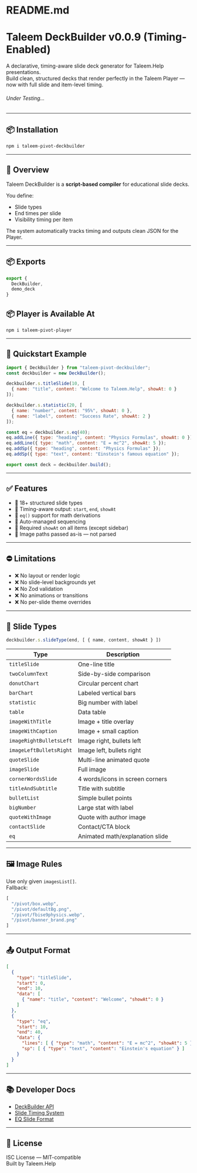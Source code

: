 # README.md

# Taleem DeckBuilder v0.0.9 (Timing-Enabled)

A declarative, timing-aware slide deck generator for Taleem.Help presentations.  
Build clean, structured decks that render perfectly in the Taleem Player — now with full slide and item-level timing.

###### Under Testing...

---

## 📦 Installation

```bash
npm i taleem-pivot-deckbuilder
```

---

## 🚀 Overview

Taleem DeckBuilder is a **script-based compiler** for educational slide decks.

You define:

* Slide types  
* End times per slide  
* Visibility timing per item

The system automatically tracks timing and outputs clean JSON for the Player.

---

## 📦 Exports

```js
export {
  DeckBuilder,
  demo_deck
}
```

## 📦 Player is Available At

```bash
npm i taleem-pivot-player
```

---

## 📄 Quickstart Example

```js
import { DeckBuilder } from "taleem-pivot-deckbuilder";
const deckbuilder = new DeckBuilder();

deckbuilder.s.titleSlide(10, [
  { name: "title", content: "Welcome to Taleem.Help", showAt: 0 }
]);

deckbuilder.s.statistic(20, [
  { name: "number", content: "95%", showAt: 0 },
  { name: "label", content: "Success Rate", showAt: 2 }
]);

const eq = deckbuilder.s.eq(40);
eq.addLine({ type: "heading", content: "Physics Formulas", showAt: 0 });
eq.addLine({ type: "math", content: "E = mc^2", showAt: 5 });
eq.addSp({ type: "heading", content: "Physics Formulas" });
eq.addSp({ type: "text", content: "Einstein's famous equation" });

export const deck = deckbuilder.build();
```

---

## ✅ Features

* 🔹 18+ structured slide types  
* 🔹 Timing-aware output: `start`, `end`, `showAt`  
* 🔹 `eq()` support for math derivations  
* 🔹 Auto-managed sequencing  
* 🔹 Required `showAt` on all items (except sidebar)  
* 🔹 Image paths passed as-is — not parsed

---

## ⛔ Limitations

* ❌ No layout or render logic  
* ❌ No slide-level backgrounds yet  
* ❌ No Zod validation  
* ❌ No animations or transitions  
* ❌ No per-slide theme overrides

---

## 🧱 Slide Types

```js
deckbuilder.s.slideType(end, [ { name, content, showAt } ])
```

| Type                    | Description                     |
| ----------------------- | ------------------------------- |
| `titleSlide`            | One-line title                  |
| `twoColumnText`         | Side-by-side comparison         |
| `donutChart`            | Circular percent chart          |
| `barChart`              | Labeled vertical bars           |
| `statistic`             | Big number with label           |
| `table`                 | Data table                      |
| `imageWithTitle`        | Image + title overlay           |
| `imageWithCaption`      | Image + small caption           |
| `imageRightBulletsLeft` | Image right, bullets left       |
| `imageLeftBulletsRight` | Image left, bullets right       |
| `quoteSlide`            | Multi-line animated quote       |
| `imageSlide`            | Full image                      |
| `cornerWordsSlide`      | 4 words/icons in screen corners |
| `titleAndSubtitle`      | Title with subtitle             |
| `bulletList`            | Simple bullet points            |
| `bigNumber`             | Large stat with label           |
| `quoteWithImage`        | Quote with author image         |
| `contactSlide`          | Contact/CTA block               |
| `eq`                    | Animated math/explanation slide |

---

## 🖼 Image Rules

Use only given `imagesList[]`.  
Fallback:

```js
[
  "/pivot/box.webp",
  "/pivot/defaultBg.png",
  "/pivot/fbise9physics.webp",
  "/pivot/banner_brand.png"
]
```

---

## 📤 Output Format

```json
[
  {
    "type": "titleSlide",
    "start": 0,
    "end": 10,
    "data": [
      { "name": "title", "content": "Welcome", "showAt": 0 }
    ]
  },
  {
    "type": "eq",
    "start": 10,
    "end": 40,
    "data": {
      "lines": [ { "type": "math", "content": "E = mc^2", "showAt": 5 } ],
      "sp": [ { "type": "text", "content": "Einstein's equation" } ]
    }
  }
]
```

---

## 📚 Developer Docs

* [DeckBuilder API](./docs/api.md)  
* [Slide Timing System](./docs/timing.md)  
* [EQ Slide Format](./docs/eq.md)

---

## 📣 License

ISC License — MIT-compatible  
Built by Taleem.Help
